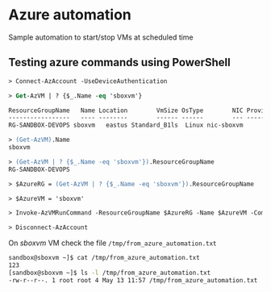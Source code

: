 # Azure automation

Sample automation to start/stop VMs at scheduled time

## Testing azure commands using PowerShell

```ps
> Connect-AzAccount -UseDeviceAuthentication

> Get-AzVM | ? {$_.Name -eq 'sboxvm'}

ResourceGroupName   Name Location        VmSize OsType        NIC ProvisioningState Zone
-----------------   ---- --------        ------ ------        --- ----------------- ----
RG-SANDBOX-DEVOPS sboxvm   eastus Standard_B1ls  Linux nic-sboxvm         Succeeded

> (Get-AzVM).Name
sboxvm

> (Get-AzVM | ? {$_.Name -eq 'sboxvm'}).ResourceGroupName
RG-SANDBOX-DEVOPS

> $AzureRG = (Get-AzVM | ? {$_.Name -eq 'sboxvm'}).ResourceGroupName

> $AzureVM = 'sboxvm'

> Invoke-AzVMRunCommand -ResourceGroupName $AzureRG -Name $AzureVM -CommandId 'RunShellScript' -Scripts '/usr/bin/echo 123 > /tmp/from_azure_automation.txt'

> Disconnect-AzAccount
```

On _sboxvm_ VM check the file `/tmp/from_azure_automation.txt`

```bash
sandbox@sboxvm ~]$ cat /tmp/from_azure_automation.txt
123
[sandbox@sboxvm ~]$ ls -l /tmp/from_azure_automation.txt
-rw-r--r--. 1 root root 4 May 13 11:57 /tmp/from_azure_automation.txt
```
